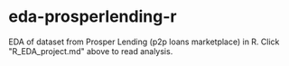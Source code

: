 # eda-prosperlending-r
EDA of dataset from Prosper Lending (p2p loans marketplace) in R. Click "R_EDA_project.md" above to read analysis.
